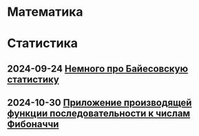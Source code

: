 # Математика

# Статистика

## 2024-09-24 [Немного про Байесовскую статистику](baes.md)

## 2024-10-30 [Приложение производящей функции последовательности к числам Фибоначчи](gen_fun.md)

